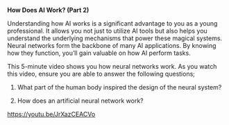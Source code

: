 **How Does AI Work? (Part 2)**

Understanding how AI works is a significant advantage to you as a young professional. It allows you not just to utilize AI tools but also helps you understand the underlying mechanisms that power these magical systems. Neural networks form the backbone of many AI applications. By knowing how they function, you’ll gain valuable on how AI perform tasks.

This 5-minute video shows you how neural networks work. As you watch this video, ensure you are able to answer the following questions;

1. What part of the human body inspired the design of the neural system?

2. How does an artificial neural network work?


https://youtu.be/JrXazCEACVo

